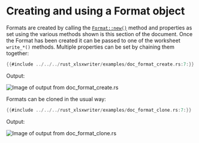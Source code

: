 # Creating and using a Format object

Formats are created by calling the [`Format::new()`] method and properties as
set using the various methods shown is this section of the document. Once
the Format has been created it can be passed to one of the worksheet
`write_*()` methods. Multiple properties can be set by chaining them
together:


[`Format::new()`]: https://docs.rs/rust_xlsxwriter/latest/rust_xlsxwriter/struct.Format.html#method.new

```rust
{{#include ../../../rust_xlsxwriter/examples/doc_format_create.rs:7:}}
```

Output:

![Image of output from doc_format_create.rs](../../images/format_create.png)

Formats can be cloned in the usual way:

```rust
{{#include ../../../rust_xlsxwriter/examples/doc_format_clone.rs:7:}}
```

Output:

![Image of output from doc_format_clone.rs](../../images/format_clone.png)


